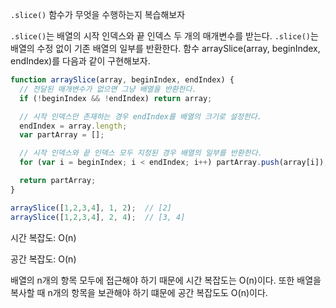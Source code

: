 `.slice()` 함수가 무엇을 수행하는지 복습해보자

`.slice()`는 배열의 시작 인덱스와 끝 인덱스 두 개의 매개변수를 받는다. `.slice()`는 배열의 수정 없이 기존 배열의 일부를 반환한다. 함수 arraySlice(array, beginIndex, endIndex)를 다음과 같이 구현해보자.

```js
function arraySlice(array, beginIndex, endIndex) {
  // 전달된 매개변수가 없으면 그냥 배열을 반환한다.
  if (!beginIndex && !endIndex) return array;

  // 시작 인덱스만 존재하는 경우 endIndex를 배열의 크기로 설정한다.
  endIndex = array.length;
  var partArray = [];

  // 시작 인덱스와 끝 인덱스 모두 지정된 경우 배열의 일부를 반환한다.
  for (var i = beginIndex; i < endIndex; i++) partArray.push(array[i]);

  return partArray;
}

arraySlice([1,2,3,4], 1, 2);  // [2]
arraySlice([1,2,3,4], 2, 4);  // [3, 4]
```

시간 복잡도: O(n)

공간 복잡도: O(n)

배열의 n개의 항목 모두에 접근해야 하기 때문에 시간 복잡도는 O(n)이다. 또한 배열을 복사할 때 n개의 항목을 보관해야 하기 떄문에 공간 복잡도도 O(n)이다.

